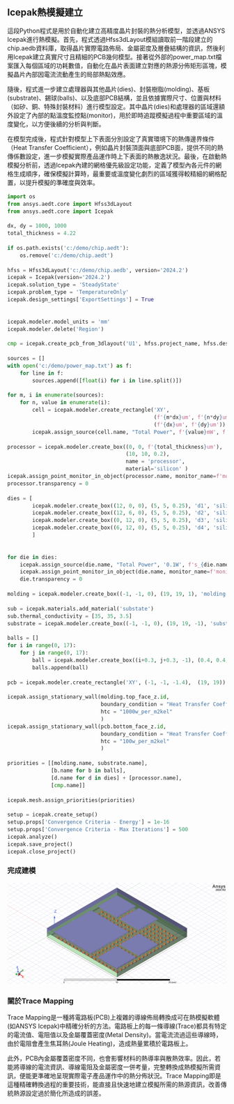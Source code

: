 Icepak熱模擬建立
---

這段Python程式是用於自動化建立高精度晶片封裝的熱分析模型，並透過ANSYS Icepak進行熱模擬。首先，程式透過Hfss3dLayout模組讀取前一階段建立的chip.aedb資料庫，取得晶片實際電路佈局、金屬密度及層疊結構的資訊，然後利用Icepak建立真實尺寸且精細的PCB幾何模型。接著從外部的power_map.txt檔案匯入每個區域的功耗數值，自動化在晶片表面建立對應的熱源分佈矩形區塊，模擬晶片內部因電流流動產生的局部熱點效應。

隨後，程式進一步建立處理器與其他晶片(dies)、封裝樹脂(molding)、基板(substrate)、錫球(balls)、以及底部PCB結構，並且依據實際尺寸、位置與材料（如矽、銅、特殊封裝材料）進行模型設定。其中晶片(dies)和處理器的區域還額外設定了內部的點溫度監控點(monitor)，用於即時追蹤模擬過程中重要區域的溫度變化，以方便後續的分析與判斷。

在模型完成後，程式針對模型上下表面分別設定了真實環境下的熱傳邊界條件（Heat Transfer Coefficient），例如晶片封裝頂面與底部PCB面，提供不同的熱傳係數設定，進一步模擬實際產品運作時上下表面的熱散逸狀況。最後，在啟動熱模擬分析前，透過Icepak內建的網格優先級設定功能，定義了模型內各元件的網格生成順序，確保模擬計算時，最重要或溫度變化劇烈的區域獲得較精細的網格配置，以提升模擬的準確度與效率。

```python
import os
from ansys.aedt.core import Hfss3dLayout
from ansys.aedt.core import Icepak

dx, dy = 1000, 1000
total_thickness = 4.22

if os.path.exists('c:/demo/chip.aedt'):
    os.remove('c:/demo/chip.aedt')
    
hfss = Hfss3dLayout('c:/demo/chip.aedb', version='2024.2')
icepak = Icepak(version='2024.2')
icepak.solution_type = 'SteadyState'
icepak.problem_type = 'TemperatureOnly'
icepak.design_settings['ExportSettings'] = True


icepak.modeler.model_units = 'mm'
icepak.modeler.delete('Region')

cmp = icepak.create_pcb_from_3dlayout('U1', hfss.project_name, hfss.design_name, resolution=6)

sources = []
with open('c:/demo/power_map.txt') as f:
    for line in f:
        sources.append([float(i) for i in line.split()])
        
for m, i in enumerate(sources):
    for n, value in enumerate(i):
        cell = icepak.modeler.create_rectangle('XY', 
                                               (f'{m*dx}um', f'{n*dy}um', f'{4.25}um'),
                                               (f'{dx}um', f'{dy}um'))
        icepak.assign_source(cell.name, "Total Power", f'{value}mW', f's{m}_{n}')
        
processor = icepak.modeler.create_box((0, 0, f'{total_thickness}um'), 
                                      (10, 10, 0.2), 
                                      name = 'processor',
                                      material='silicon' )
icepak.assign_point_monitor_in_object(processor.name, monitor_name=f'monitor_{processor.name}')
processor.transparency = 0

dies = [
        icepak.modeler.create_box((12, 0, 0), (5, 5, 0.25), 'd1', 'silicon'),
        icepak.modeler.create_box((12, 6, 0), (5, 5, 0.25), 'd2', 'silicon'), 
        icepak.modeler.create_box((0, 12, 0), (5, 5, 0.25), 'd3', 'silicon'), 
        icepak.modeler.create_box((6, 12, 0), (5, 5, 0.25), 'd4', 'silicon'),
        ]


for die in dies:
    icepak.assign_source(die.name, "Total Power", '0.1W', f's_{die.name}')
    icepak.assign_point_monitor_in_object(die.name, monitor_name=f'monitor_{die.name}')
    die.transparency = 0

molding = icepak.modeler.create_box((-1, -1, 0), (19, 19, 1), 'molding','mold_material')

sub = icepak.materials.add_material('substate')
sub.thermal_conductivity = [35, 35, 3.5]
substrate = icepak.modeler.create_box((-1, -1, 0), (19, 19, -1), 'substrate', sub.name)

balls = []
for i in range(0, 17):
    for j in range(0, 17):
        ball = icepak.modeler.create_box((i+0.3, j+0.3, -1), (0.4, 0.4, -0.4), f'ball_{i}_{j}', 'copper')
        balls.append(ball)

pcb = icepak.modeler.create_rectangle('XY', (-1, -1, -1.4),  (19, 19))

icepak.assign_stationary_wall(molding.top_face_z.id, 
                              boundary_condition = "Heat Transfer Coefficient",
                              htc = "1000w_per_m2kel"
                              )
icepak.assign_stationary_wall(pcb.bottom_face_z.id, 
                              boundary_condition = "Heat Transfer Coefficient",
                              htc = "100w_per_m2kel"
                              )

priorities = [[molding.name, substrate.name],
              [b.name for b in balls],
              [d.name for d in dies] + [processor.name], 
              [cmp.name]]

icepak.mesh.assign_priorities(priorities)

setup = icepak.create_setup()
setup.props['Convergence Criteria - Energy'] = 1e-16
setup.props['Convergence Criteria - Max Iterations'] = 500
icepak.analyze()
icepak.save_project()
icepak.close_project()
```
### 完成建模

![2025-03-19_04-21-34](/assets/2025-03-19_04-21-34.png)

### 關於Trace Mapping
Trace Mapping是一種將電路板(PCB)上複雜的導線佈局轉換成可在熱模擬軟體(如ANSYS Icepak)中精確分析的方法。電路板上的每一條導線(Trace)都具有特定的電流值、電阻值以及金屬覆蓋密度(Metal Density)。當電流流過這些導線時，由於電阻會產生焦耳熱(Joule Heating)，造成熱量累積於電路板上。

此外，PCB內金屬覆蓋密度不同，也會影響材料的熱導率與散熱效率。因此，若能將導線的電流資訊、導線電阻及金屬密度一併考量，完整轉換成熱模擬所需資訊，便能更準確地呈現實際電子產品運作中的熱分佈狀況。Trace Mapping即是這種精確轉換過程的重要技術，能直接且快速地建立模擬所需的熱源資訊，改善傳統熱源設定過於簡化所造成的誤差。


